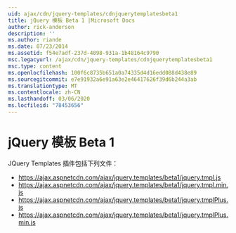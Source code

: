 ```yaml
---
uid: ajax/cdn/jquery-templates/cdnjquerytemplatesbeta1
title: jQuery 模板 Beta 1 |Microsoft Docs
author: rick-anderson
description: ''
ms.author: riande
ms.date: 07/23/2014
ms.assetid: f54e7adf-237d-4098-931a-1b48164c9790
msc.legacyurl: /ajax/cdn/jquery-templates/cdnjquerytemplatesbeta1
msc.type: content
ms.openlocfilehash: 100f6c8735b651a0a74335d4d16edd088d438e89
ms.sourcegitcommit: e7e91932a6e91a63e2e46417626f39d6b244a3ab
ms.translationtype: MT
ms.contentlocale: zh-CN
ms.lasthandoff: 03/06/2020
ms.locfileid: "78453656"
---
```

# <a name="jquery-templates-beta-1"></a>jQuery 模板 Beta 1

JQuery Templates 插件包括下列文件：

- https://ajax.aspnetcdn.com/ajax/jquery.templates/beta1/jquery.tmpl.js
- https://ajax.aspnetcdn.com/ajax/jquery.templates/beta1/jquery.tmpl.min.js
- https://ajax.aspnetcdn.com/ajax/jquery.templates/beta1/jquery.tmplPlus.js
- https://ajax.aspnetcdn.com/ajax/jquery.templates/beta1/jquery.tmplPlus.min.js
